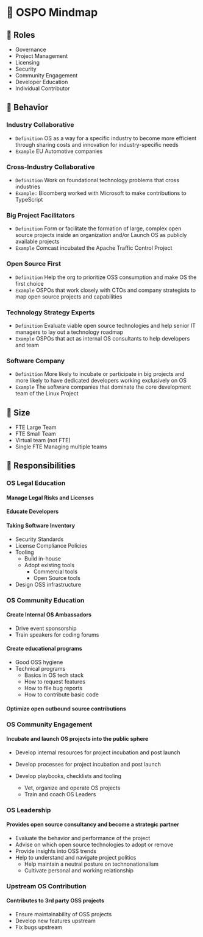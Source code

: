 # 🧭 OSPO Mindmap

## 🙋 Roles

- Governance
- Project Management
- Licensing
- Security
- Community Engagement
- Developer Education
- Individual Contributor

## 🚀 Behavior

### Industry Collaborative

- `Definition` OS as a way for a specific industry to become more 
efficient through sharing costs and innovation for industry-specific needs
- `Example` EU Automotive companies

### Cross-Industry Collaborative

- `Definition` Work on foundational technology problems that cross industries
- `Example:` Bloomberg worked with Microsoft to make contributions to TypeScript

### Big Project Facilitators

- `Definition` Form or facilitate the formation of large, complex 
open source projects inside an organization and/or Launch OS 
as publicly available projects
- `Example` Comcast incubated the Apache Traffic Control Project

### Open Source First

- `Definition` Help the org to prioritize OSS consumption and make OS the first choice
- `Example` OSPOs that work closely with CTOs and company strategists to map open
source projects and capabilities

### Technology Strategy Experts

- `Definition` Evaluate viable open source technologies and help senior IT managers 
to lay out a technology roadmap
- `Example` OSPOs that act as internal OS consultants to help developers and team

### Software Company

- `Definition` More likely to incubate or participate in big projects and more likely
to have dedicated developers working exclusively on OS
- `Example` The software companies that dominate the core
development team of the Linux Project

## 🌱  Size

- FTE Large Team
- FTE Small Team
- Virtual team (not FTE)
- Single FTE Managing multiple teams

## 🧩 Responsibilities

### OS Legal Education

#### Manage Legal Risks and Licenses

#### Educate Developers

#### Taking Software Inventory

- Security Standards
- License Compliance Policies
- Tooling
  - Build in-house
  - Adopt existing tools
    - Commercial tools
    - Open Source tools
- Design OSS infrastructure

### OS Community Education

#### Create Internal OS Ambassadors

- Drive event sponsorship
- Train speakers for coding forums
  
#### Create educational programs

- Good OSS hygiene
- Technical programs
  - Basics in OS tech stack
  - How to request features
  - How to file bug reports
  - How to contribute basic code

#### Optimize open outbound source contributions

### OS Community Engagement

#### Incubate and launch OS projects into the public sphere

- Develop internal resources for
project incubation and post launch

- Develop processes for project
incubation and post launch

- Develop playbooks, checklists and tooling
  - Vet, organize and operate OS projects
  - Train and coach OS Leaders

### OS Leadership

#### Provides open source consultancy and become a strategic partner

- Evaluate the behavior
and performance of the project
- Advise on which open source technologies
to adopt or remove
- Provide insights into OSS trends
- Help to understand and navigate project politics
  - Help maintain a neutral posture on
  technonationalism
  - Cultivate personal and working relationship

### Upstream OS Contribution

#### Contributes to 3rd party OSS projects

- Ensure maintainability of OSS projects
- Develop new features upstream
- Fix bugs upstream
